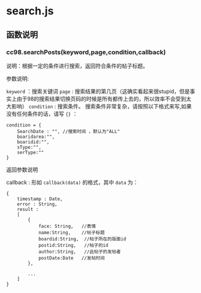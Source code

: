 # search.js

## 函数说明 

### cc98.searchPosts(keyword,page,condition,callback)

说明：根据一定的条件进行搜索，返回符合条件的帖子标题。

参数说明:

`keyword` ：搜索关键词
`page` : 搜索结果的第几页（这确实看起来很stupid，但是事实上由于98的搜索结果切换页码的时候是所有都传上去的，所以效率不会受到太大影响）
`condition` : 搜索条件。
搜索条件非常复杂，请按照以下格式来写,如果没有任何条件的话，请写 `{}` ： 

```
condition = {
    SearchDate : "", //搜索时间 ，默认为"ALL"
    boaridarea:"",
    boaridid:"",
    sType:"",
    serType:""
}

```

返回参数说明

callback : 形如 `callback(data)` 的格式，其中 `data` 为：

```
{
    timestamp : Date,
    error : String,
    result : 
    [
        {
            face: String,   //表情
            name:String,    //帖子标题
            boardid:String,  //帖子所在的版面id 
            postid:String,   //帖子的id
            author:String,   //此帖子的发帖者
            postDate:Date   //发帖时间
        },

        ...
    ]
}
```
